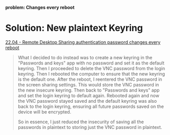 __problem: Changes every reboot__

# Solution: New plaintext Keyring
[22.04 - Remote Desktop Sharing authentication password changes every reboot](https://askubuntu.com/questions/1403943/22-04-remote-desktop-sharing-authentication-password-changes-every-reboot/1409857#1409857)

>What I decided to do instead was to create a new keyring in the "Passwords and keys" app with no password and set it as the default keyring. Then I proceeded to delete the VNC password from the login keyring. Then I rebooted the computer to ensure that the new keyring is the default one. After the reboot, I reentered the VNC password in the screen sharing settings. This would store the VNC password in the new insecure keyring. Then back to "Passwords and keys" app and set the login keyring to default again. Rebooted again and now the VNC password stayed saved and the default keyring was also back to the login keyring, ensuring all future passwords saved on the device will be encrypted.
>
>So in essence, I just reduced the insecurity of saving all the passwords in plaintext to storing just the VNC password in plaintext.
